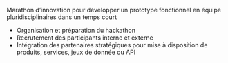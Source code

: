Marathon d’innovation pour développer un prototype fonctionnel en équipe pluridisciplinaires dans un temps court
 - Organisation et préparation du hackathon
 - Recrutement des participants interne et externe
 - Intégration des partenaires stratégiques pour mise à disposition de produits, services, jeux de donnée ou API
